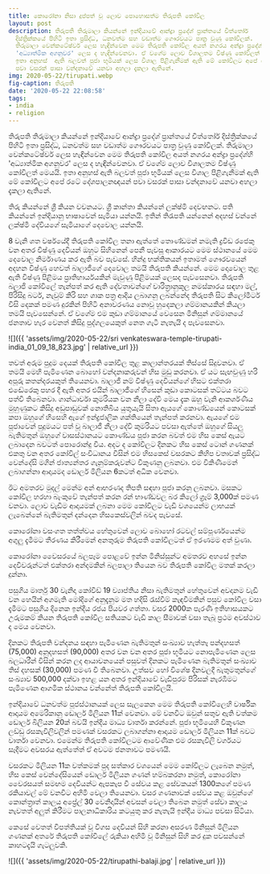 ```yaml
---
title: කොරෝනා නිසා දුප්පත් වූ ලොව පොහොසත්ම තිරුපති කෝවිල
layout: post
description: තිරුපති තිරුමාලා කියන්නේ ඉන්දියාවේ ආන්ද්‍රා ප්‍රදේශ් ප්‍රාන්තයේ චිත්තෝර්
  දිස්ත්‍රික්කයේ පිහිටි ඉතා ප්‍රසිද්ධ, ධනවත්ම සහ වඩාත්ම ගෞරවයට පාත්‍ර වුණු කෝවිලක්.
  තිරුමාලා වෙන්කටේෂ්වර් ලෙස හැඳින්වෙන මෙම තිරුපති කෝවිල අයත් නගරය අන්ද්‍රා ප්‍රදේශ්හි
  'අධ්‍යාත්මික අගනුවර' ලෙස ද හැඳින්වෙනවා. ඒ වගේම ලොව විශාලතම විෂ්ණු කෝවිලත් මෙයයි.
  ඉතා අනුහස්  ඇති බලවත් පූජා භූමියක් ලෙස විශාල පිළිගැනීමක් ඇති මේ කෝවිලට අපේ රටේ දේශපාලනඥයන්
  පවා වසරක් පාසා වන්දනාවේ යනවා අහලා දැකලා ඇතිනේ.
img: 2020-05-22/tirupati.webp
fig-caption: තිරුපති
date: '2020-05-22 22:08:58'
tags:
- india
- religion
---
```


තිරුපති තිරුමාලා කියන්නේ ඉන්දියාවේ ආන්ද්‍රා ප්‍රදේශ් ප්‍රාන්තයේ චිත්තෝර් දිස්ත්‍රික්කයේ පිහිටි ඉතා ප්‍රසිද්ධ, ධනවත්ම සහ වඩාත්ම ගෞරවයට පාත්‍ර වුණු කෝවිලක්. තිරුමාලා වෙන්කටේෂ්වර් ලෙස හැඳින්වෙන මෙම තිරුපති කෝවිල අයත් නගරය අන්ද්‍රා ප්‍රදේශ්හි 'අධ්‍යාත්මික අගනුවර' ලෙස ද හැඳින්වෙනවා. ඒ වගේම ලොව විශාලතම විෂ්ණු කෝවිලත් මෙයයි. ඉතා අනුහස්  ඇති බලවත් පූජා භූමියක් ලෙස විශාල පිළිගැනීමක් ඇති මේ කෝවිලට අපේ රටේ දේශපාලනඥයන් පවා වසරක් පාසා වන්දනාවේ යනවා අහලා දැකලා ඇතිනේ. 

තිරු කියන්නේ ශ්‍රී කියන වචනයට. ශ්‍රී කාන්තා කියන්නේ ලක්ෂ්මි දෙවඟනට. පති කියන්නේ ඉන්දියානු භාෂාවෙන් සැමියා යන්නයි. ඉතින් තිරැපති යන්නෙන් අදහස් වන්නේ ලක්ෂ්මී දේවියගේ සැමියාගේ දෙවොල යන්නයි.

8 වැනි ශත වර්ෂයේදී තිරුපති කෝවිල තනා ඇත්තේ තොණ්ඩමන් නමැති ද්‍රවිඩ රජෙකු වන අතර විෂ්ණු දෙවියන් ඔහුට සිහිනෙන් පෙනී පැවසූ ආකාරයට මෙම ස්ථානයේ මෙම දෙවොල නිර්මාණය කර ඇති බව පැවසේ. හින්දු භක්තිකයන් ඉතාමත් ගෞරවයෙන් අදහන විෂ්ණු හෙවත් බාලාජීගේ දෙවොල තමයි තිරුපති කියන්නේ. මෙම දොවොල තුළ ඇති විෂ්ණු පිළිමය ප්‍රාතිහාර්යයකින් මැවුණු පිළිමයක් ලෙසද පැවසෙනවා. තිරුපති බලාජි කෝවිලේ තැන්පත් කර ඇති දේවතාවන්ගේ චාරිත්‍රානුකූල නමස්කාරය සඳහා මල්, පිරිසිදු බටර්, නැවුම් කිරි සහ ශාක පත්‍ර ආදිය ලබාගනු ලබන්නේද තිරුපති සිට කිලෝමීටර් විසි දෙකක් පමණ දුරකින් පිහිටි අනාවරණය නොවූ හුදෙකලා ගම්මානයකින් කියලා තමයි පැවසෙන්නේ. ඒ වගේම එම කුඩා ගම්මානයේ වෙසෙන මිනිසුන් ගම්මානයේ ජනතාව හැර වෙනත් කිසිදු පුද්ගලයෙකුත් නෙත ගැටී නැතැයි ද පැවසෙනවා.

![]({{ 'assets/img/2020-05-22/sri venkateswara-temple-tirupati-india_01_09_18_823.jpg' | relative_url }})

තවත් අරුම පුදුම දෙයක් තිරුපති කෝවිල තුළ කාලාන්තරයක් තිස්සේ සිදුවනවා. ඒ තමයි මෙහි පැමිණෙන බොහෝ වන්දනාකරුවන් හිස මුඩු කරනවා. ඒ යට සැඟවුණු හරි අපූරු කතන්දරයකුත් තියෙනවා. බාලාජී නම් විෂ්ණු දෙවියන්ගේ හිසට එක්තරා එඬේරෙකු පහර දී ඇති අතර එයින් බාලාජීගේ හිසෙන් කුඩා කොටසක් තට්ටය බවට පත්වී තිබෙනවා. ගාන්ධාර්වා කුමරියක වන නීලා දේවි මෙය දැක ඔහු වැනි ආකර්ශණීය මුහුණුකට කිසිදු අඩුපාඩුවක් නොතිබිය යුතුයැයි සිතා ඇයගේ කොණ්ඩයෙන් කොටසක් කපා ඔහුගේ හිසෙහි ඇගේ ඉන්ද්‍රජාලික ශක්තියෙන් තැන්පත් කරනවා. ඇයගේ එම පූජාවෙන් පුදුමයට පත් වූ බාලාජී නීලා දේවි කුමරියට පවසා ඇත්තේ ඔහුගේ සියලු බැතිමතුන් ඔහුගේ වාසස්ථානයට කොණ්ඩය පූජා කරන බවත් එම හිස කෙස් ඇයට ලබාදෙන බවටත් පොරොන්දු විය. අදට ද කෝවිලට දිනකට හිස කෙස් ටොන් ගණනක් එකතු වන අතර කෝවිල් සංවිධානය විසින් එම හිසකෙස් වසරකට කිහිප වතාවක් ප්‍රසිද්ධ වෙන්දේසි මගින් ජාත්‍යන්තර ගැනුම්කරුවන්ට විකුණනු ලබනවා. එම විකිණීමෙන් ලබාගන්නා ආදායමද ඩොලර් මිලියන 6කටත් අධික වෙනවා.

ඊට අමතරව මුදල් මෙන්ම අන් ආභරණද තිපති සඳහා පූජා කරනු ලබනවා. මසකට කෝවිල හරහා බැංකුවේ තැන්පත් කරන රන් භාණ්ඩවල බර කිලෝ ග්‍රෑම් 3,000ක් පමණ වනවා. ලොව වැඩිම ආදායමක් ලබනා මෙම කෝවිලට වැඩි වශයෙන්ම ලාභයක් ලැබෙන්නේ බැතිමතුන් දන්දෙන හිසකෙස්වලින් බවද පැවසේ.

කොරෝනා වසංගත තත්ත්වය හේතුවෙන් ලොව බොහෝ රටවල් සම්පූර්ණයෙන්ම අගුලු දැමීමට තීරණය කිරීමෙන් අනතුරුම තිරුපති කෝවිලටත් ඒ ඉරණමම අත් වුණා. 

කොරෝනා වෛසරයේ බලපෑම පොළවේ ඉන්න මිනිස්සුන්ට අමතරව අහසේ ඉන්න දෙවිවරුන්ටත් එක්තරා අන්දමකින් බලපාලා තියෙන බව තිරුපති කෝවිල මතක් කරලා දුන්නා. 

පසුගිය මාර්තු 30 වැනිදා කෝවිඩ් 19 ව්‍යාප්තිය නිසා බැතිමතුන් හේතුවෙන් අවදානම වැඩි වන හෙයින් අගමැති මෝදිගේ අනුදැනුම මත හදිසි රැස්වීම් කැඳවීමකින් පසුව කෝවිල වසා දැමීමට පසුගිය දිනෙක ඉන්දීය රජය පියවර ගත්තා. වසර 2000ක පැරණි ඉතිහාසයකට උරුමකම් කියන තිරුපති කෝවිල සතියකට වැඩි කාල සීමාවක් වසා තැබූ ප්‍රථම අවස්ථාව ද මෙය වෙනවා. 

දිනකට තිරුපති වන්දනය සඳහා පැමිණෙන බැතිමතුන් සංඛ්‍යාව හැත්තෑ පන්දහසත් (75,000) අනූදහසත් (90,000) අතර වන වන අතර පූජා භූමියට නොපැමිණෙන ලෙස බලධාරීන් විසින් කරන ලද ආයාචනයෙන් පසුවත් දිනකට පැමිණෙන බැතිමතුන් සංඛ්‍යාව තිස් දහසක් (30,000) පමණ වී තිබෙනවා. උත්සව හෝ විශේෂ දිනවලදී බැතුමතුන්ගේ සංඛ්‍යාව 500,000 දක්වා ඉහළ යන අතර ඉන්දියාවේ වැඩිපුරම පිරිසක් නැරඹීමට පැමිණෙන ආගමික ස්ථානය වන්නේත් තිරුපති කෝවිලයි. 

ඉන්දියාවේ ධනවත්ම පූජස්ථානයක් ලෙස සැලකෙන මෙම තිරුපති කෝවිලෙහි වාර්ෂික ආදායම අමෙරිකානු ඩොලර් මිලියන 11ක් වෙනවා. මේ වනවිට ඔවුන් සතුව ඇති වත්කම ඩොලර් බිලියන 20ක් බවයි ඉන්දීය මාධ්‍ය වාර්තා කරන්නේ. පූජා භූමියෙහි විකුණන ලඩ්ඩු රසකැවිලිවලින් පමණක් වසරකට ලබාගන්නා ආදායම ඩොලර් මිලියන 11ක් බවට වාර්තා වෙනවා. එමෙන්ම තිරුපති කෝවිලටම ආවේණික එම රසකැවිලි වර්ගයට සෑදීමට අවසරය ඇත්තේත් ඒ අවටම ජනතාවට පමණයි.

වසරකට මිලියන 11ක වත්කමක් පුද සත්කාර වශයෙන් මෙම කෝවිලට ලැබෙන නමුත්, හිස කෙස් වෙන්දේසියෙන් ඩොලර් මිලියන ගණන් හම්බකරනා නමුත්, කොරෝනා වෛරසයත් සමඟම දෙවියන්ට ඇපකැප වී සේවය කළ සේවකයන් 1300කගේ පමණ රකියාවල් මේ වනවිට අහිමි වෙලා තියෙනවා. වසර ගණනාවක් සේවය කළ ඔවුන්ගේ කොන්ත්‍රාත් කාලය අප්‍රේල් 30 වෙනිදායින් අවසන් වෙලා තිබෙන නමුත් සේවා කාලය නැවතත් අලුත් කිරීමට පාලනාධිකාරිය කටයුතු කර නැතැයි ඉන්දීය මාධ්‍ය පවසා සිටියා.

කෙසේ වෙතත් විපත්තියක් වූ විගස දෙවියන් සිහි කරනා අසරණ මිනිසුන් මිලියන ගණනක් අතරේ තිරුපති කෝවිලේ රුකියා අහිමි වූ මිනිසුන් සිහි කර දුක පවසන්නේ කාහටදැයි ගැටලුවකි.

![]({{ 'assets/img/2020-05-22/tirupathi-balaji.jpg' | relative_url }})
